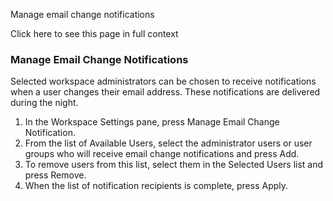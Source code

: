 Manage email change notifications

Click here to see this page in full context

###  Manage Email Change Notifications

Selected workspace administrators can be chosen to receive notifications when
a user changes their email address. These notifications are delivered during
the night.

  1. In the Workspace Settings pane, press Manage Email Change Notification. 
  2. From the list of Available Users, select the administrator users or user groups who will receive email change notifications and press Add. 
  3. To remove users from this list, select them in the Selected Users list and press Remove. 
  4. When the list of notification recipients is complete, press Apply. 

